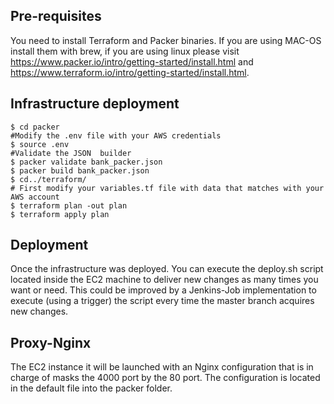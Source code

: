## Pre-requisites

You need to install Terraform and Packer binaries. If you are using MAC-OS install them with brew, if you are using linux please visit https://www.packer.io/intro/getting-started/install.html and https://www.terraform.io/intro/getting-started/install.html.

## Infrastructure deployment

    $ cd packer
    #Modify the .env file with your AWS credentials
    $ source .env
    #Validate the JSON  builder
    $ packer validate bank_packer.json
    $ packer build bank_packer.json
    $ cd../terraform/
    # First modify your variables.tf file with data that matches with your AWS account
    $ terraform plan -out plan
    $ terraform apply plan
    

## Deployment

Once the infrastructure was deployed. You can execute the deploy.sh script located inside the EC2 machine to deliver new changes as many times you want or need. This could be improved by a Jenkins-Job implementation to execute (using a trigger) the script every time the master branch acquires new changes. 

## Proxy-Nginx
The EC2 instance it will be launched with an Nginx configuration that is in charge of masks the 4000 port by the 80 port. The configuration is located in the default file into the packer folder.